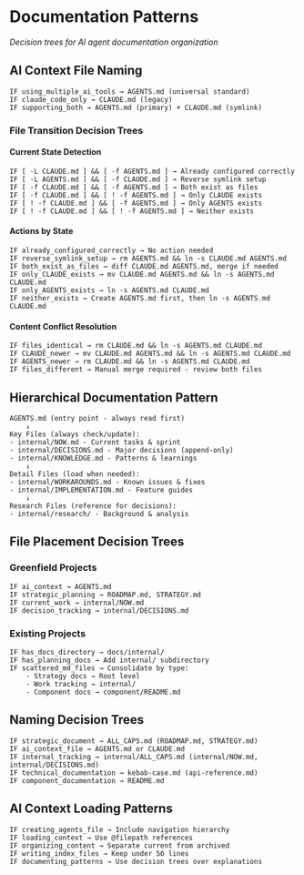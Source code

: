 # Documentation Patterns

*Decision trees for AI agent documentation organization*

## AI Context File Naming

```
IF using_multiple_ai_tools → AGENTS.md (universal standard)
IF claude_code_only → CLAUDE.md (legacy)
IF supporting_both → AGENTS.md (primary) + CLAUDE.md (symlink)
```

### File Transition Decision Trees

#### Current State Detection
```
IF [ -L CLAUDE.md ] && [ -f AGENTS.md ] → Already configured correctly
IF [ -L AGENTS.md ] && [ -f CLAUDE.md ] → Reverse symlink setup
IF [ -f CLAUDE.md ] && [ -f AGENTS.md ] → Both exist as files
IF [ -f CLAUDE.md ] && [ ! -f AGENTS.md ] → Only CLAUDE exists
IF [ ! -f CLAUDE.md ] && [ -f AGENTS.md ] → Only AGENTS exists  
IF [ ! -f CLAUDE.md ] && [ ! -f AGENTS.md ] → Neither exists
```

#### Actions by State
```
IF already_configured_correctly → No action needed
IF reverse_symlink_setup → rm AGENTS.md && ln -s CLAUDE.md AGENTS.md
IF both_exist_as_files → diff CLAUDE.md AGENTS.md, merge if needed
IF only_CLAUDE_exists → mv CLAUDE.md AGENTS.md && ln -s AGENTS.md CLAUDE.md
IF only_AGENTS_exists → ln -s AGENTS.md CLAUDE.md
IF neither_exists → Create AGENTS.md first, then ln -s AGENTS.md CLAUDE.md
```

#### Content Conflict Resolution
```
IF files_identical → rm CLAUDE.md && ln -s AGENTS.md CLAUDE.md
IF CLAUDE_newer → mv CLAUDE.md AGENTS.md && ln -s AGENTS.md CLAUDE.md  
IF AGENTS_newer → rm CLAUDE.md && ln -s AGENTS.md CLAUDE.md
IF files_different → Manual merge required - review both files
```

## Hierarchical Documentation Pattern

```
AGENTS.md (entry point - always read first)
    ↓
Key Files (always check/update):
- internal/NOW.md - Current tasks & sprint
- internal/DECISIONS.md - Major decisions (append-only) 
- internal/KNOWLEDGE.md - Patterns & learnings
    ↓
Detail Files (load when needed):
- internal/WORKAROUNDS.md - Known issues & fixes
- internal/IMPLEMENTATION.md - Feature guides
    ↓
Research Files (reference for decisions):
- internal/research/ - Background & analysis
```

## File Placement Decision Trees

### Greenfield Projects
```
IF ai_context → AGENTS.md
IF strategic_planning → ROADMAP.md, STRATEGY.md
IF current_work → internal/NOW.md
IF decision_tracking → internal/DECISIONS.md
```

### Existing Projects
```
IF has_docs_directory → docs/internal/
IF has_planning_docs → Add internal/ subdirectory
IF scattered_md_files → Consolidate by type:
    - Strategy docs → Root level
    - Work tracking → internal/
    - Component docs → component/README.md
```

## Naming Decision Trees

```
IF strategic_document → ALL_CAPS.md (ROADMAP.md, STRATEGY.md)
IF ai_context_file → AGENTS.md or CLAUDE.md  
IF internal_tracking → internal/ALL_CAPS.md (internal/NOW.md, internal/DECISIONS.md)
IF technical_documentation → kebab-case.md (api-reference.md)
IF component_documentation → README.md
```

## AI Context Loading Patterns

```
IF creating_agents_file → Include navigation hierarchy
IF loading_context → Use @filepath references
IF organizing_content → Separate current from archived  
IF writing_index_files → Keep under 50 lines
IF documenting_patterns → Use decision trees over explanations
```